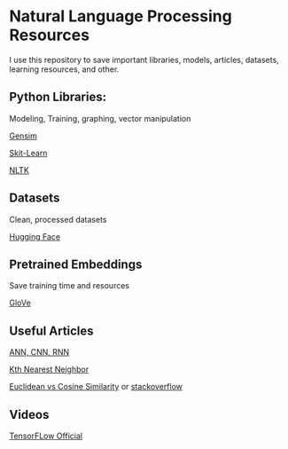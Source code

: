 # Natural Language Processing Resources

I use this repository to save important libraries, models, articles, datasets, learning resources, and other. 

## Python Libraries:

Modeling, Training, graphing, vector manipulation

[Gensim](https://radimrehurek.com/gensim/)

[Skit-Learn](scikit-learn)

[NLTK](https://www.nltk.org)

## Datasets

Clean, processed datasets

[Hugging Face](https://huggingface.co/datasets)

## Pretrained Embeddings

Save training time and resources

[GloVe](https://nlp.stanford.edu/projects/glove/)

## Useful Articles 
[ANN, CNN, RNN](https://levity.ai/blog/neural-networks-cnn-ann-rnn)


[Kth Nearest Neighbor](https://www.ibm.com/topics/knn#:~:text=Next%20steps-,K%2DNearest%20Neighbors%20Algorithm,of%20an%20individual%20data%20point.)


[Euclidean vs Cosine Similarity](https://www.baeldung.com/cs/euclidean-distance-vs-cosine-similarity) or [stackoverflow](https://datascience.stackexchange.com/questions/27726/when-to-use-cosine-simlarity-over-euclidean-similarity)

## Videos
[TensorFLow Official](https://www.youtube.com/watch?v=fNxaJsNG3-s&list=PLQY2H8rRoyvzDbLUZkbudP-MFQZwNmU4S)
